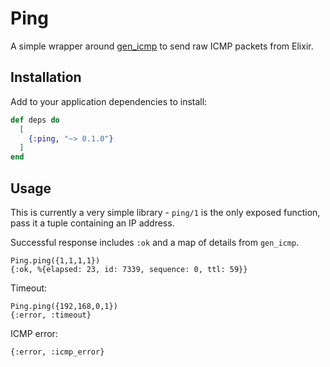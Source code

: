 # Ping

A simple wrapper around [gen_icmp](https://github.com/msantos/gen_icmp) to send raw ICMP packets from Elixir.

## Installation

Add to your application dependencies to install:

```elixir
def deps do
  [
    {:ping, "~> 0.1.0"}
  ]
end
```

## Usage

This is currently a very simple library - `ping/1` is the only exposed function, pass it a tuple containing an IP address.

Successful response includes `:ok` and a map of details from `gen_icmp`. 

```
Ping.ping({1,1,1,1})
{:ok, %{elapsed: 23, id: 7339, sequence: 0, ttl: 59}}
```

Timeout:

```
Ping.ping({192,168,0,1})
{:error, :timeout}
```

ICMP error: 

```
{:error, :icmp_error}
```


